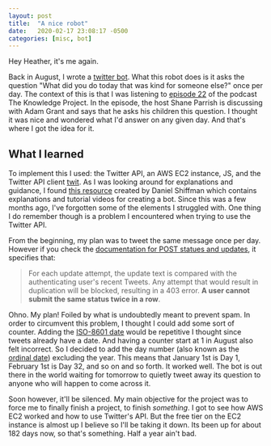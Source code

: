 ```yaml
---
layout: post
title:  "A nice robot"
date:   2020-02-17 23:08:17 -0500
categories: [misc, bot]
---
```


Hey Heather, it's me again.

Back in August, I wrote a [twitter bot][twitter-bot]. What this robot does is it
asks the question "What did you do today that was kind for someone else?" once
per day. The context of this is that I was listening to [episode 22][fs-E22] of
the podcast The Knowledge Project. In the episode, the host Shane Parrish is
discussing with Adam Grant and says that he asks his children this question. I
thought it was nice and wondered what I'd answer on any given day. And that's
where I got the idea for it.

## What I learned

To implement this I used: the Twitter API, an AWS EC2 instance, JS, and the
Twitter API client [twit][npm-twit]. As I was looking around for explanations
and guidance, I found [this resource][shiffman-twitterbot] created by Daniel
Shiffman which contains explanations and tutorial videos for creating a bot.
Since this was a few months ago, I've forgotten some of the elements I struggled
with. One thing I do remember though is a problem I encountered when trying to
use the Twitter API.

From the beginning, my plan was to tweet the same message once per day. However
if you check the [documentation for POST statues and updates][twitter-api-post],
it specifies that:

> For each update attempt, the update text is compared with the authenticating
> user's recent Tweets. Any attempt that would result in duplication will be
> blocked, resulting in a 403 error. **A user cannot submit the same status twice
> in a row**.

Ohno. My plan! Foiled by what is undoubtedly meant to prevent spam. In order to
circumvent this problem, I thought I could add some sort of counter. Adding the
[ISO-8601 date][wiki-iso8601] would be repetitive I thought since tweets already
have a date. And having a counter start at 1 in August also felt incorrect. So I
decided to add the day number (also known as the [ordinal
date][wiki-ordinal-date]) excluding the year. This means that January 1st is Day
1, February 1st is Day 32, and so on and so forth. It worked well. The bot is
out there in the world waiting for tomorrow to quietly tweet away its question
to anyone who will happen to come across it.

Soon however, it'll be silenced. My main objective for the project was to force
me to finally finish a project, to finish *something*. I got to see how AWS EC2
worked and how to use Twitter's API. But the free tier on the EC2 instance is
almost up I believe so I'll be taking it down. Its been up for about 182 days
now, so that's something. Half a year ain't bad.

[twitter-bot]: https://twitter.com/BekindBot
[fs-E22]: https://fs.blog/adam-grant/
[npm-twit]: https://www.npmjs.com/package/twit
[shiffman-twitterbot]: https://shiffman.net/a2z/twitter-bots/
[twitter-api-post]: https://developer.twitter.com/en/docs/tweets/post-and-engage/api-reference/post-statuses-update
[wiki-iso8601]: https://en.wikipedia.org/wiki/ISO_8601
[wiki-ordinal-date]: https://en.wikipedia.org/wiki/Ordinal_date
